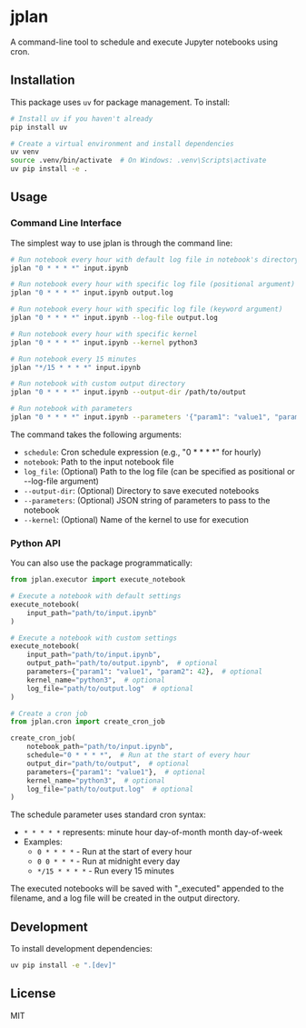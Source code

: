 # jplan

A command-line tool to schedule and execute Jupyter notebooks using cron.

## Installation

This package uses `uv` for package management. To install:

```bash
# Install uv if you haven't already
pip install uv

# Create a virtual environment and install dependencies
uv venv
source .venv/bin/activate  # On Windows: .venv\Scripts\activate
uv pip install -e .
```

## Usage

### Command Line Interface

The simplest way to use jplan is through the command line:

```bash
# Run notebook every hour with default log file in notebook's directory
jplan "0 * * * *" input.ipynb

# Run notebook every hour with specific log file (positional argument)
jplan "0 * * * *" input.ipynb output.log

# Run notebook every hour with specific log file (keyword argument)
jplan "0 * * * *" input.ipynb --log-file output.log

# Run notebook every hour with specific kernel
jplan "0 * * * *" input.ipynb --kernel python3

# Run notebook every 15 minutes
jplan "*/15 * * * *" input.ipynb

# Run notebook with custom output directory
jplan "0 * * * *" input.ipynb --output-dir /path/to/output

# Run notebook with parameters
jplan "0 * * * *" input.ipynb --parameters '{"param1": "value1", "param2": 42}'
```

The command takes the following arguments:
- `schedule`: Cron schedule expression (e.g., "0 * * * *" for hourly)
- `notebook`: Path to the input notebook file
- `log_file`: (Optional) Path to the log file (can be specified as positional or --log-file argument)
- `--output-dir`: (Optional) Directory to save executed notebooks
- `--parameters`: (Optional) JSON string of parameters to pass to the notebook
- `--kernel`: (Optional) Name of the kernel to use for execution

### Python API

You can also use the package programmatically:

```python
from jplan.executor import execute_notebook

# Execute a notebook with default settings
execute_notebook(
    input_path="path/to/input.ipynb"
)

# Execute a notebook with custom settings
execute_notebook(
    input_path="path/to/input.ipynb",
    output_path="path/to/output.ipynb",  # optional
    parameters={"param1": "value1", "param2": 42},  # optional
    kernel_name="python3",  # optional
    log_file="path/to/output.log"  # optional
)

# Create a cron job
from jplan.cron import create_cron_job

create_cron_job(
    notebook_path="path/to/input.ipynb",
    schedule="0 * * * *",  # Run at the start of every hour
    output_dir="path/to/output",  # optional
    parameters={"param1": "value1"},  # optional
    kernel_name="python3",  # optional
    log_file="path/to/output.log"  # optional
)
```

The schedule parameter uses standard cron syntax:
- `* * * * *` represents: minute hour day-of-month month day-of-week
- Examples:
  - `0 * * * *` - Run at the start of every hour
  - `0 0 * * *` - Run at midnight every day
  - `*/15 * * * *` - Run every 15 minutes

The executed notebooks will be saved with "_executed" appended to the filename, and a log file will be created in the output directory.

## Development

To install development dependencies:

```bash
uv pip install -e ".[dev]"
```

## License

MIT 